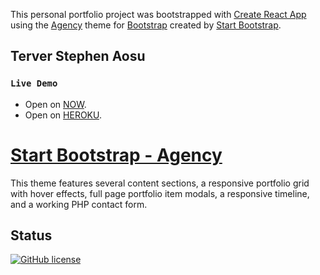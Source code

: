 This personal portfolio project was bootstrapped with [Create React App](https://github.com/facebook/create-react-app) using the [Agency](https://startbootstrap.com/template-overviews/agency/) theme for [Bootstrap](http://getbootstrap.com/) created by [Start Bootstrap](http://startbootstrap.com/).

## Terver Stephen Aosu

### `Live Demo`

- Open on [NOW](https://my-website.terveraosu.now.sh/).
- Open on [HEROKU](https://terver-portfolio.herokuapp.com/).

# [Start Bootstrap - Agency](https://startbootstrap.com/template-overviews/agency/)
 This theme features several content sections, a responsive portfolio grid with hover effects, full page portfolio item modals, a responsive timeline, and a working PHP contact form.

## Status

[![GitHub license](https://img.shields.io/badge/license-MIT-blue.svg)](https://raw.githubusercontent.com/BlackrockDigital/startbootstrap-agency/master/LICENSE)